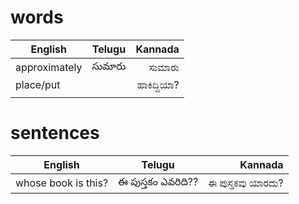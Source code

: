 # words

| English           | Telugu           | Kannada        |
| ----------------- |:----------------:| --------------:|
| approximately| సుమారు  | ಸುಮಾರು|
|place/put||ಹಾಕಿದ್ದಿಯಾ?|
||||


# sentences
| English           | Telugu           | Kannada        |
| ----------------- |:----------------:| --------------:|
|whose book is this? | ఈ పుస్తకం ఎవరిది?? |ಈ ಪುಸ್ತಕವು ಯಾರದು? |
